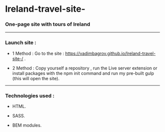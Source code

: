 # Ireland-travel-site-
### One-page site with tours of Ireland
---
### Launch site :
- 1 Method : Go to the site : https://vadimbagrov.github.io/Ireland-travel-site-/ .

- 2 Method : Copy yourself a repository , run the Live server extension or install packages with the npm init command and run my pre-built gulp (this will open the site).

---
### Technologies used :

- HTML. 
 
- SASS. 

- BEM modules.
